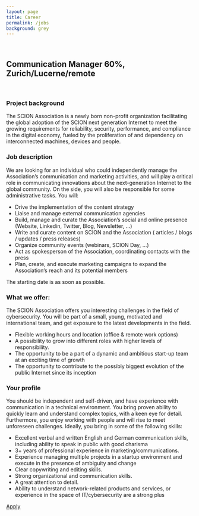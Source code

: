 ```yaml
---
layout: page
title: Career
permalink: /jobs
background: grey
---
```

<br>

## Communication Manager 60%, Zurich/Lucerne/remote
<br>

### Project background

The SCION Association is a newly born non-profit organization facilitating the global adoption of the SCION next generation Internet to meet the growing requirements for reliability, security, performance, and compliance in the digital economy, fueled by the proliferation of and dependency on interconnected machines, devices and people.

### Job description

We are looking for an individual  who could independently manage the Association’s communication and marketing activities, and will play a critical role in communicating innovations about the next-generation Internet to the global community. On the side, you will also be responsible for some administrative tasks. 
You will: 
* Drive the implementation of the content strategy
* Liaise and manage external communication agencies
* Build, manage and curate the Association’s social and online presence (Website, Linkedin, Twitter, Blog, Newsletter, ...)
* Write and curate content on SCION and the Association ( articles / blogs / updates / press releases)  
* Organize community events (webinars, SCION Day, …)
* Act as spokesperson of the Association, coordinating contacts with the press
* Plan, create, and execute marketing campaigns to expand the Association‘s reach and its potential members

The starting date is as soon as possible. 


### What we offer:

The SCION Association offers you interesting challenges in the field of cybersecurity. You will be part of a small, young, motivated and international team, and get exposure to the latest developments in the field. 
* Flexible working hours and location (office & remote work options)
* A possibility to grow into different roles with higher levels of responsibility.  
* The opportunity to be a part of a dynamic and ambitious start-up team at an exciting time of growth
* The opportunity to contribute to the possibly biggest evolution of the public Internet since its inception

### Your profile
You should be independent and self-driven, and have experience with communication in a technical environment. You bring proven ability to quickly learn and understand complex topics, with a keen eye for detail. Furthermore, you enjoy working with people and will rise to meet unforeseen challenges. Ideally, you bring in some of the following skills:
* Excellent verbal and written English and German communication skills, including ability to speak in public with good charisma 
* 3+ years of professional experience in marketing/communications.
* Experience managing multiple projects in a startup environment and execute in the presence of ambiguity and change
* Clear copywriting and editing skills.
* Strong organizational and communication skills.
* A great attention to detail.
* Ability to understand network-related products and services, or experience in the space of IT/cybersecurity are a strong plus


<a class="btn btn-primary btn-md" href="https://www.jobs.ethz.ch/job/view/JOPG_ethz_KoGCEp4SNZP9ss8EWn" target="_blank">
    Apply